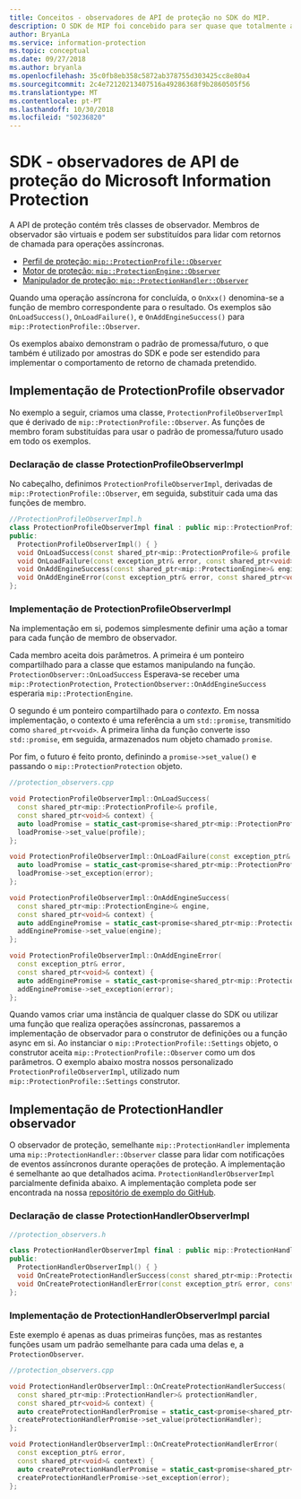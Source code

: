 ```yaml
---
title: Conceitos - observadores de API de proteção no SDK do MIP.
description: O SDK de MIP foi concebido para ser quase que totalmente assíncrono. Este artigo ajuda-o a compreender como os observadores de API de proteção são implementados e utilizados para assincronicidade.
author: BryanLa
ms.service: information-protection
ms.topic: conceptual
ms.date: 09/27/2018
ms.author: bryanla
ms.openlocfilehash: 35c0fb8eb358c5872ab378755d303425cc8e80a4
ms.sourcegitcommit: 2c4e72120213407516a49286368f9b2860505f56
ms.translationtype: MT
ms.contentlocale: pt-PT
ms.lasthandoff: 10/30/2018
ms.locfileid: "50236820"
---
```

# <a name="microsoft-information-protection-sdk---protection-api-observers"></a>SDK - observadores de API de proteção do Microsoft Information Protection

A API de proteção contém três classes de observador. Membros de observador são virtuais e podem ser substituídos para lidar com retornos de chamada para operações assíncronas.

- [Perfil de proteção: `mip::ProtectionProfile::Observer`](reference/class_mip_ProtectionProfile_observer.md)
- [Motor de proteção: `mip::ProtectionEngine::Observer`](reference/class_mip_ProtectionEngine_observer.md)
- [Manipulador de proteção: `mip::ProtectionHandler::Observer`](reference/class_mip_Protectionhandler_observer.md)

Quando uma operação assíncrona for concluída, o `OnXxx()` denomina-se a função de membro correspondente para o resultado. Os exemplos são `OnLoadSuccess()`, `OnLoadFailure()`, e `OnAddEngineSuccess()` para `mip::ProtectionProfile::Observer`.

Os exemplos abaixo demonstram o padrão de promessa/futuro, o que também é utilizado por amostras do SDK e pode ser estendido para implementar o comportamento de retorno de chamada pretendido. 

## <a name="protectionprofile-observer-implementation"></a>Implementação de ProtectionProfile observador

No exemplo a seguir, criamos uma classe, `ProtectionProfileObserverImpl` que é derivado de `mip::ProtectionProfile::Observer`. As funções de membro foram substituídas para usar o padrão de promessa/futuro usado em todo os exemplos.

### <a name="protectionprofileobserverimpl-class-declaration"></a>Declaração de classe ProtectionProfileObserverImpl

No cabeçalho, definimos `ProtectionProfileObserverImpl`, derivadas de `mip::ProtectionProfile::Observer`, em seguida, substituir cada uma das funções de membro.

```cpp
//ProtectionProfileObserverImpl.h
class ProtectionProfileObserverImpl final : public mip::ProtectionProfile::Observer {
public:
  ProtectionProfileObserverImpl() { }
  void OnLoadSuccess(const shared_ptr<mip::ProtectionProfile>& profile, const shared_ptr<void>& context) override;
  void OnLoadFailure(const exception_ptr& error, const shared_ptr<void>& context) override;
  void OnAddEngineSuccess(const shared_ptr<mip::ProtectionEngine>& engine, const shared_ptr<void>& context) override;
  void OnAddEngineError(const exception_ptr& error, const shared_ptr<void>& context) override;
};
```

### <a name="protectionprofileobserverimpl-implementation"></a>Implementação de ProtectionProfileObserverImpl

Na implementação em si, podemos simplesmente definir uma ação a tomar para cada função de membro de observador.

Cada membro aceita dois parâmetros. A primeira é um ponteiro compartilhado para a classe que estamos manipulando na função. `ProtectionObserver::OnLoadSuccess` Esperava-se receber uma `mip::ProtectionProtection`, `ProtectionObserver::OnAddEngineSuccess` esperaria `mip::ProtectionEngine`.

O segundo é um ponteiro compartilhado para o *contexto*. Em nossa implementação, o contexto é uma referência a um `std::promise`, transmitido como `shared_ptr<void>`. A primeira linha da função converte isso `std::promise`, em seguida, armazenados num objeto chamado `promise`.

Por fim, o futuro é feito pronto, definindo a `promise->set_value()` e passando o `mip::ProtectionProtection` objeto.

```cpp
//protection_observers.cpp

void ProtectionProfileObserverImpl::OnLoadSuccess(
  const shared_ptr<mip::ProtectionProfile>& profile,
  const shared_ptr<void>& context) {
  auto loadPromise = static_cast<promise<shared_ptr<mip::ProtectionProfile>>*>(context.get());
  loadPromise->set_value(profile);
};

void ProtectionProfileObserverImpl::OnLoadFailure(const exception_ptr& error, const shared_ptr<void>& context) {
  auto loadPromise = static_cast<promise<shared_ptr<mip::ProtectionProfile>>*>(context.get());
  loadPromise->set_exception(error);
};

void ProtectionProfileObserverImpl::OnAddEngineSuccess(
  const shared_ptr<mip::ProtectionEngine>& engine,
  const shared_ptr<void>& context) {
  auto addEnginePromise = static_cast<promise<shared_ptr<mip::ProtectionEngine>>*>(context.get());
  addEnginePromise->set_value(engine);
};

void ProtectionProfileObserverImpl::OnAddEngineError(
  const exception_ptr& error,
  const shared_ptr<void>& context) {
  auto addEnginePromise = static_cast<promise<shared_ptr<mip::ProtectionEngine>>*>(context.get());
  addEnginePromise->set_exception(error);
};
```

Quando vamos criar uma instância de qualquer classe do SDK ou utilizar uma função que realiza operações assíncronas, passaremos a implementação de observador para o construtor de definições ou a função async em si. Ao instanciar o `mip::ProtectionProfile::Settings` objeto, o construtor aceita `mip::ProtectionProfile::Observer` como um dos parâmetros. O exemplo abaixo mostra nossos personalizado `ProtectionProfileObserverImpl`, utilizado num `mip::ProtectionProfile::Settings` construtor.

## <a name="protectionhandler-observer-implementation"></a>Implementação de ProtectionHandler observador

O observador de proteção, semelhante `mip::ProtectionHandler` implementa uma `mip::ProtectionHandler::Observer` classe para lidar com notificações de eventos assíncronos durante operações de proteção. A implementação é semelhante ao que detalhados acima. `ProtectionHandlerObserverImpl` parcialmente definida abaixo. A implementação completa pode ser encontrada na nossa [repositório de exemplo do GitHub](https://azure.microsoft.com/resources/samples/?sort=0&term=mip+sdk).

### <a name="protectionhandlerobserverimpl-class-declaration"></a>Declaração de classe ProtectionHandlerObserverImpl

```cpp
//protection_observers.h

class ProtectionHandlerObserverImpl final : public mip::ProtectionHandler::Observer {
public:
  ProtectionHandlerObserverImpl() { }
  void OnCreateProtectionHandlerSuccess(const shared_ptr<mip::ProtectionHandler>& protectionHandler, const shared_ptr<void>& context) override;
  void OnCreateProtectionHandlerError(const exception_ptr& error, const shared_ptr<void>& context) override;
};
```

### <a name="protectionhandlerobserverimpl-partial-implementation"></a>Implementação de ProtectionHandlerObserverImpl parcial

Este exemplo é apenas as duas primeiras funções, mas as restantes funções usam um padrão semelhante para cada uma delas e, a `ProtectionObserver`.

```cpp
//protection_observers.cpp

void ProtectionHandlerObserverImpl::OnCreateProtectionHandlerSuccess(
  const shared_ptr<mip::ProtectionHandler>& protectionHandler,
  const shared_ptr<void>& context) {
  auto createProtectionHandlerPromise = static_cast<promise<shared_ptr<mip::ProtectionHandler>>*>(context.get());
  createProtectionHandlerPromise->set_value(protectionHandler);
};

void ProtectionHandlerObserverImpl::OnCreateProtectionHandlerError(
  const exception_ptr& error,
  const shared_ptr<void>& context) {
  auto createProtectionHandlerPromise = static_cast<promise<shared_ptr<mip::ProtectionHandler>>*>(context.get());
  createProtectionHandlerPromise->set_exception(error);
};
```

